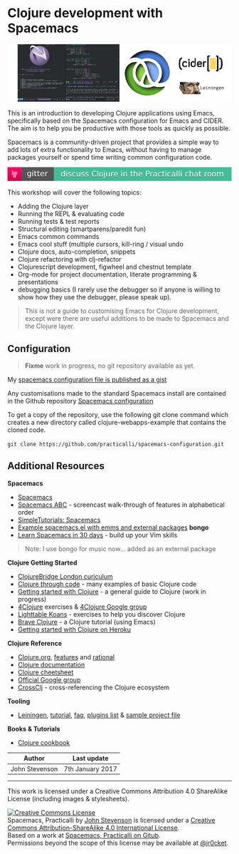 # Clojure development with Spacemacs

![Clojure-cider-spacemacs-logo](images/spacemacs-practicalli-banner.png)

This is an introduction to developing Clojure applications using Emacs, specifically based on the Spacemacs configuration for Emacs and CIDER.  The aim is to help you be productive with those tools as quickly as possible.

Spacemacs is a community-driven project that provides a simple way to add lots of extra functionality to Emacs, without having to manage packages yourself or spend time writing common configuration code.

[![Join the conversation on Gitter](images/gitter-chat-badge-practicalli.png)](https://gitter.im/practicalli/chat?utm_source=badge&utm_medium=badge&utm_campaign=pr-badge)

This workshop will cover the following topics:

* Adding the Clojure layer 
* Running the REPL & evaluating code 
* Running tests & test reports 
* Structural editing (smartparens/paredit fun) 
* Emacs common commands 
* Emacs cool stuff (multiple cursors, kill-ring / visual undo 
* Clojure docs, auto-completion, snippets 
* Clojure refactoring with clj-refactor
* Clojurescript development, figwheel and chestnut template
* Org-mode for project documentation, literate programming & presentations 
* debugging basics (I rarely use the debugger so if anyone is willing to show how they use the debugger, please speak up).

> This is not a guide to customising Emacs for Clojure development, except were there are useful additions to be made to Spacemacs and the Clojure layer.


## Configuration

> **Fixme** work in progress, no git repository available as yet.

My [spacemacs configuration file is published as a gist](https://gist.github.com/jr0cket/065ab83a0ddf6da9848d7847b7dd7704)

Any customisations made to the standard Spacemacs install are contained in the Github repository [Spacemacs configuration](https://github.com/practicalli/spacemacs-configuration)

To get a copy of the repository, use the following git clone command which creates a new directory called clojure-webapps-example that contains the cloned code. 

`git clone https://github.com/practicalli/spacemacs-configuration.git`


## Additional Resources

**Spacemacs**
* [Spacemacs](http://spacemacs.org/)
* [Spacemacs ABC](https://www.youtube.com/playlist?list=PLrJ2YN5y27KLhd3yNs2dR8_inqtEiEweE) - screencast walk-through of features in alphabetical order
* [SimpleTutorials: Spacemacs](https://simpletutorials.com/c/2883/Spacemacs)
* [Example spacemacs.el with emms and external packages](https://github.com/microamp/.spacemacs.d) **bongo**
* [Learn Spacemacs in 30 days](http://learn-spacemacs-in-30-days-challenge.readthedocs.io/) - build up your Vim skills

> Note: I use bongo for music now... added as an external package

**Clojure Getting Started**
* [ClojureBridge London curiculum](http://clojurebridgelondon.github.io/curriculum)
* [Clojure through code](https://github.com/practicalli/clojure-through-code/tree/drafts) - many examples of basic Clojure code
* [Getting started with Clojure](http://jr0cket.co.uk/slides/getting-started-with-clojure.html) - a general guide to Clojure (work in progress)
* [4Clojure](https://www.4clojure.com/) exercises & [4Clojure Google group](https://groups.google.com/forum/#!forum/4clojure)
* [Lighttable Koans](https://github.com/practicalli/lighttable-koans) - exercises to help you discover Clojure 
* [Brave Clojure](http://www.braveclojure.com/) - a Clojure tutorial (using Emacs)
* [Getting started with Clojure on Heroku](https://github.com/jr0cket/clojure-getting-started)

**Clojure Reference**
* [Clojure.org](http://clojure.org), [features](http://clojure.org/features) and [rational](http://clojure.org/rationale)
* [Clojure documentation](http://clojure.org/documentation)
* [Clojure cheetsheet](http://clojure.org/cheatsheet)
* [Official Google group](https://groups.google.com/forum/#!forum/clojure)
* [CrossClj](http://crossclj.info/) - cross-referencing the Clojure ecosystem

**Tooling**
* [Leiningen](http://leiningen.org/), [tutorial](https://github.com/technomancy/leiningen/blob/stable/doc/TUTORIAL.md), [faq](https://github.com/technomancy/leiningen/blob/stable/doc/FAQ.md), [plugins list](https://github.com/technomancy/leiningen/wiki/Plugins) & [sample project file](https://github.com/technomancy/leiningen/blob/stable/sample.project.clj)


**Books & Tutorials**
* [Clojure cookbook](https://github.com/clojure-cookbook/clojure-cookbook)






| Author | Last update |
| -- | -- |
|John Stevenson | 7th January 2017 |


---

This work is licensed under a Creative Commons Attribution 4.0 ShareAlike License (including images & stylesheets).

<a rel="license" href="http://creativecommons.org/licenses/by-sa/4.0/"><img alt="Creative Commons License" style="border-width:0" src="https://i.creativecommons.org/l/by-sa/4.0/88x31.png" /></a><br /><span xmlns:dct="http://purl.org/dc/terms/" property="dct:title">Spacemacs, Practicalli</span> by <a xmlns:cc="http://creativecommons.org/ns#" href="spacemacs.practical.li" property="cc:attributionName" rel="cc:attributionURL">John Stevenson</a> is licensed under a <a rel="license" href="http://creativecommons.org/licenses/by-sa/4.0/">Creative Commons Attribution-ShareAlike 4.0 International License</a>.<br />Based on a work at <a xmlns:dct="http://purl.org/dc/terms/" href="https://github.com/practicalli/spacemacs" rel="dct:source">Spacemacs, Practicalli on Gitub</a>.<br />Permissions beyond the scope of this license may be available at <a xmlns:cc="http://creativecommons.org/ns#" href="https://twitter.com/jr0cket" rel="cc:morePermissions">@jr0cket</a>.

